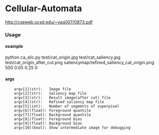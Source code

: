 # Cellular-Automata

http://cseweb.ucsd.edu/~yaq007/0873.pdf


### Usage

#### example
python ca_slic.py test/cat_origin.jpg test/cat_saliency.jpg test/cat_origin_after_cut.png saliencymap/refined_saliency_cat_origin.png 500 0.05 0.25 0

#### args
        argv[1](str):   Image file
        argv[2](str):   Saliency map file
        argv[3](str):   Result image(after cut) file
        argv[4](str):   Refined saliency map file
        argv[5](int):   Number of segments of superpixel
        argv[6](float): Foreground quantile
        argv[7](float): Background quantile
        argv[8](float): Foreground bias
        argv[9](float): Background bias
        argv[10](bool): Show intermediate image for debugging
